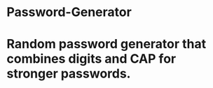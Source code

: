 # Password-Generator
# Random password generator that combines digits and CAP for stronger passwords.
